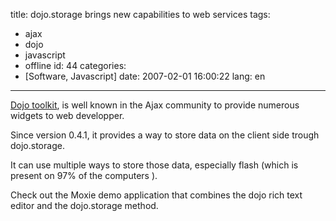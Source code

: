 title: dojo.storage brings new capabilities to web services
tags:
- ajax
- dojo
- javascript
- offline
id: 44
categories:
- [Software, Javascript]
date: 2007-02-01 16:00:22
lang: en
---

[Dojo toolkit](http://dojotoolkit.org/), is well known in the Ajax community to provide numerous widgets to web developper.

Since version 0.4.1, it provides a way to store data on the client side trough dojo.storage.

It can use multiple ways to store those data, especially flash (which is present on 97% of the computers ).

Check out the Moxie demo application that combines the dojo rich text editor and the dojo.storage method.